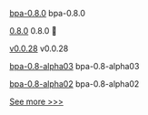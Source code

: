 
[bpa-0.8.0](https://github.com/hyperledger-labs/business-partner-agent-chart/releases/tag/bpa-0.8.0) bpa-0.8.0

[0.8.0](https://github.com/hyperledger-labs/business-partner-agent/releases/tag/0.8.0) 0.8.0 🌈

[v0.0.28](https://github.com/hyperledger-labs/firefly-cli/releases/tag/v0.0.28) v0.0.28

[bpa-0.8-alpha03](https://github.com/hyperledger-labs/business-partner-agent-chart/releases/tag/bpa-0.8-alpha03) bpa-0.8-alpha03

[bpa-0.8-alpha02](https://github.com/hyperledger-labs/business-partner-agent-chart/releases/tag/bpa-0.8-alpha02) bpa-0.8-alpha02


[See more >>>](https://start-here.hyperledger.org/releases)
